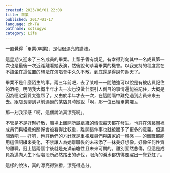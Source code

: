 ```yaml
---
created: 2023/06/01 22:08
title: 卒業
published: 2017-01-17
language: zh-TW
pathname: sotsugyo
category: Life
---
```


一直覺得「畢業(卒業)」是個很漂亮的講法。

這星期又迎來了三名成員的畢業。上輩子香有燒足，有幸得到向其中一名成員第一次也是最後一次近距離看她表演，然後說句恭喜畢業的機會。以我支持的程度實在不該坐在這位置的想法在演唱會中久久不散，到底還是得說句謝天了。

畢業不是什麼陌生的事。兩三年前吧，去了某唯一一間勉強可以說是有被店員記住的酒吧。明明我大概半年才去一次也沒做什麼引人側目的事情還能被記住，大概是因為噁宅氣質太強烈了。又由於半年才去一次，在這間隔中難免遇到店員來來去去。跟店長聊到以前遇過的某店員時她說「啊，那一位已經畢業囉」。

那一刻我深感「啊，這個說法真漂亮啊」。

不管是不是好聚好散，職場上離開所屬組織的情況每天都在發生。也許在演藝圈裡成員們與組織的關係會被看得比較重，離開這件事也就被賦予了更多的意義。但連間酒吧 ── 好吧，也許他們的方針就是重視雇員們與店家的一體感 ── 的離職都能用這個詞綴來美化，不禁讓人為她離職後的未來添了一抹美好想像。好像任何性質的離職，冠上這兩個字後就是充滿前瞻性且未來可期的。離別固然悲傷，但這是成員為邁向人生下個階段所必然踏出的步伐，眼角的淚水都彷彿要躍出一彎彩虹了。

這樣的說法，真的漂亮得狡猾，漂亮得過分。
